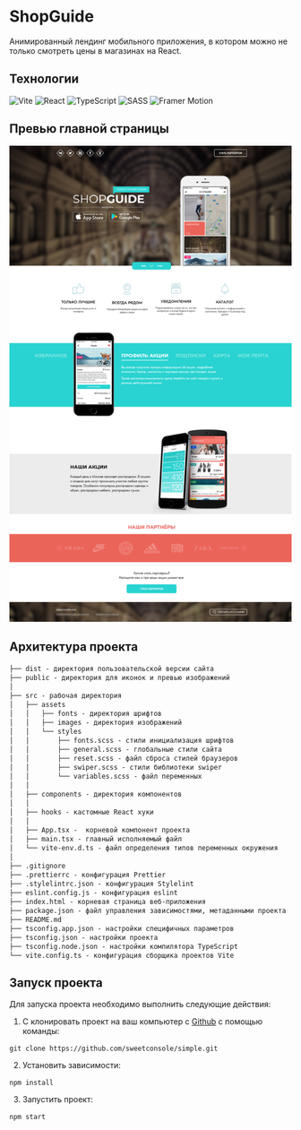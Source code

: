 # ShopGuide

Анимированный лендинг мобильного приложения, в котором можно не только смотреть цены в магазинах на React.

## Технологии

<div id="steck">
	<img src="https://cdn.jsdelivr.net/gh/devicons/devicon@latest/icons/vitejs/vitejs-original.svg" width="30" height="30" alt="Vite" />
	<img src="https://cdn.jsdelivr.net/gh/devicons/devicon@latest/icons/react/react-original-wordmark.svg" width="30" height="30" alt="React"/>
    <img src="https://cdn.jsdelivr.net/gh/devicons/devicon@latest/icons/typescript/typescript-original.svg" width="30" height="30" alt="TypeScript"/>
	<img src="https://cdn.jsdelivr.net/gh/devicons/devicon@latest/icons/sass/sass-original.svg" width="30" height="30" alt="SASS"/>
    <img src="https://cdn.jsdelivr.net/gh/devicons/devicon@latest/icons/framermotion/framermotion-original.svg" width="30" height="30" alt="Framer Motion" />
</div>

## Превью главной страницы

<img src="public/screenshot.png" >

## Архитектура проекта

```
├── dist - директория пользовательской версии сайта
├── public - директория для иконок и превью изображений
│ 
├── src - рабочая директория
│   ├── assets
│   │	├── fonts - директория шрифтов
│   │	├── images - директория изображений
│   │   └── styles
│   │       ├── fonts.scss - стили инициализация шрифтов
│   │       ├── general.scss - глобальные стили сайта
│   │       ├── reset.scss - файл сброса стилей браузеров
│   │       ├── swiper.scss - стили библиотеки swiper
│   │       └── variables.scss - файл переменных
│   │
│   ├── components - директория компонентов
│   │
│   ├── hooks - кастомные React хуки
│   │
│   ├── App.tsx -  корневой компонент проекта
│   ├── main.tsx - главный исполняемый файл
│   └── vite-env.d.ts - файл определения типов переменных окружения 
│
├── .gitignore
├── .prettierrc - конфигурация Prettier
├── .stylelintrc.json - конфигурация Stylelint
├── eslint.config.js - конфигурация eslint
├── index.html - корневая страница веб-приложения
├── package.json - файл управления зависимостями, метаданными проекта
├── README.md
├── tsconfig.app.json - настройки специфичных параметров
├── tsconfig.json - настройки проекта
├── tsconfig.node.json - настройки компилятора TypeScript
└── vite.config.ts - конфигурация сборщика проектов Vite
```

## Запуск проекта

Для запуска проекта необходимо выполнить следующие действия:

1. С клонировать проект на ваш компьютер с [Github](https://github.com/sweetconsole/simple) с помощью команды:
```
git clone https://github.com/sweetconsole/simple.git
```
2. Установить зависимости:<br>
```
npm install
```
3. Запустить проект:<br>
```
npm start
```